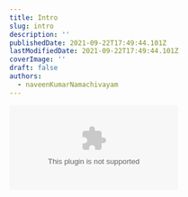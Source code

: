 ```yaml
---
title: Intro
slug: intro
description: ''
publishedDate: 2021-09-22T17:49:44.101Z
lastModifiedDate: 2021-09-22T17:49:44.101Z
coverImage: ''
draft: false
authors:
  - naveenKumarNamachivayam
---
```


<Embed
  type="youtube"
  url="https://youtu.be/yCE7QvwG1-c?t=0"
  title="Intro"
/>
